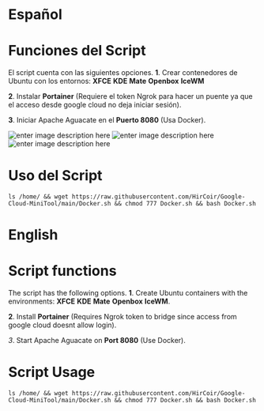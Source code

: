 # Español

# Funciones del Script

El script cuenta con las siguientes opciones. 
**1**. Crear contenedores de Ubuntu con los entornos:
**XFCE**
**KDE**
**Mate**
**Openbox**
**IceWM**

**2**. Instalar **Portainer** (Requiere el token Ngrok para hacer un puente ya que el acceso desde google cloud no deja iniciar sesión).

**3**. Iniciar Apache Aguacate en el **Puerto 8080** (Usa Docker).

![enter image description here](https://i.ibb.co/yYdWNZq/1.jpg)
![enter image description here](https://i.ibb.co/02zmH21/2.jpg)
![enter image description here](https://github.com/HirCoir/Google-Cloud-MiniTool/raw/main/Images/Ubuntu-Desktop.gif)

# Uso del Script

    ls /home/ && wget https://raw.githubusercontent.com/HirCoir/Google-Cloud-MiniTool/main/Docker.sh && chmod 777 Docker.sh && bash Docker.sh


# English

# Script functions

The script has the following options.
**1**. Create Ubuntu containers with the environments:
**XFCE**
**KDE**
**Mate**
**Openbox**
**IceWM**.

**2**. Install **Portainer** (Requires Ngrok token to bridge since access from google cloud doesnt allow login).

*3*. Start Apache Aguacate on **Port 8080** (Use Docker).


# Script Usage

    ls /home/ && wget https://raw.githubusercontent.com/HirCoir/Google-Cloud-MiniTool/main/Docker.sh && chmod 777 Docker.sh && bash Docker.sh
